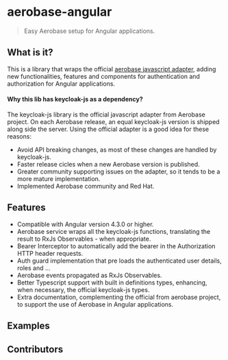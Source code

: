 # aerobase-angular

> Easy Aerobase setup for Angular applications.

## What is it?

This is a library that wraps the official [aerobase javascript adapter](https://github.com/aerobase/keycloak-js-bower), adding new functionalities, features and components for authentication and authorization for Angular applications.

#### Why this lib has keycloak-js as a dependency?

The keycloak-js library is the official javascript adapter from Aerobase project. On each Aerobase release, an equal keycloak-js version is shipped along side the server. Using the official adapter is a good idea for these reasons:

- Avoid API breaking changes, as most of these changes are handled by keycloak-js.
- Faster release cicles when a new Aerobase version is published.
- Greater community supporting issues on the adapter, so it tends to be a more mature implementation.
- Implemented Aerobase community and Red Hat.

## Features

- Compatible with Angular version 4.3.0 or higher.
- Aerobase service wraps all the keycloak-js functions, translating the result to RxJs Observables - when appropriate.
- Bearer Interceptor to automatically add the bearer in the Authorization HTTP header requests.
- Auth guard implementation that pre loads the authenticated user details, roles and ...
- Aerobase events propagated as RxJs Observables.
- Better Typescript support with built in definitions types, enhancing, when necessary, the official keycloak-js types.
- Extra documentation, complementing the official from aerobase project, to support the use of Aerobase in Angular applications.

## Examples

## Contributors
